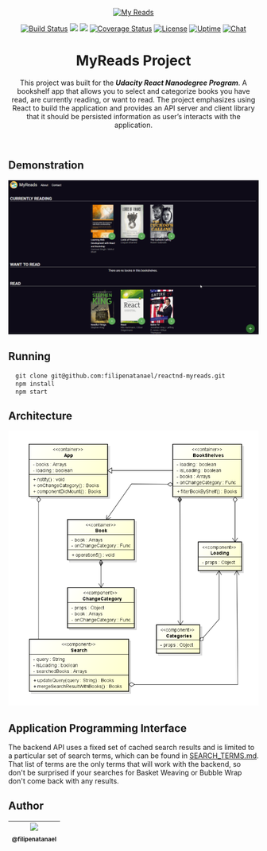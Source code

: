 <p align="center"><a href="https://vuejs.org" target="_blank" rel="noopener noreferrer"><img width="100" src="https://image.flaticon.com/icons/png/512/201/201614.png" alt="My Reads"></a></p>

<p align="center">
  <a href="https://travis-ci.org/filipenatanael/reactnd-myreads"><img src="https://travis-ci.org/filipenatanael/reactnd-myreads.svg?branch=master" alt="Build Status"></a>
  <a class="badge-align" href="https://www.codacy.com/app/filipenatanael/reactnd-myreads?utm_source=github.com&amp;utm_medium=referral&amp;utm_content=filipenatanael/reactnd-myreads&amp;utm_campaign=Badge_Grade"><img src="https://api.codacy.com/project/badge/Grade/2bb969547aa240469a94a687746792e1"/></a>
  <a href="https://codeclimate.com/github/filipenatanael/reactnd-myreads/maintainability"><img src="https://api.codeclimate.com/v1/badges/b1553dba7581b75f1afc/maintainability" /></a>
  <a href="###"><img src="https://img.shields.io/codecov/c/github/vuejs/vue/dev.svg" alt="Coverage Status"></a>
  <a href="https://github.com/filipenatanael/reactnd-myreads"><img src="https://img.shields.io/npm/l/vue.svg" alt="License"></a>
  <a href="https://my-reads-udacity-nanodegree.herokuapp.com"><img src="https://img.shields.io/uptimerobot/ratio/m778918918-3e92c097147760ee39d02d36.svg" alt="Uptime"></a>
  <a href="https://discordapp.com/invite/reactiflux"><img src="https://img.shields.io/badge/chat-on%20discord-7289da.svg" alt="Chat"></a>
</p>



<h1 align="center">MyReads Project</h1>

<p align="center">
This project was built for the <b><i>Udacity React Nanodegree Program</i></b>. A bookshelf app that allows you to select and categorize books you have read, are currently reading, or want to read. The project emphasizes using React to build the application and provides an API server and client library that it should be persisted information as user’s interacts with the application.
  </p>
<br>

## Demonstration

![](https://raw.githubusercontent.com/filipenatanael/images-in-readme/master/MyReads/my-read-demo.gif)

## Running
```shell
  git clone git@github.com:filipenatanael/reactnd-myreads.git
  npm install
  npm start
```

## Architecture

<p align="center">
<img src="https://github.com/filipenatanael/images-in-readme/blob/master/MyReads/diagram.PNG"
alt="Architecture Diagram"/>
</p>

## Application Programming Interface

The backend API uses a fixed set of cached search results and is limited to a particular set of search terms, which can be found in [SEARCH_TERMS.md](SEARCH_TERMS.md). That list of terms are the only terms that will work with the backend, so don't be surprised if your searches for Basket Weaving or Bubble Wrap don't come back with any results.


## Author

| [<img src="https://avatars3.githubusercontent.com/u/14134758?s=115&v=3"><br><sub>@filipenatanael</sub>](https://github.com/filipenatanael) |
| :---: |
